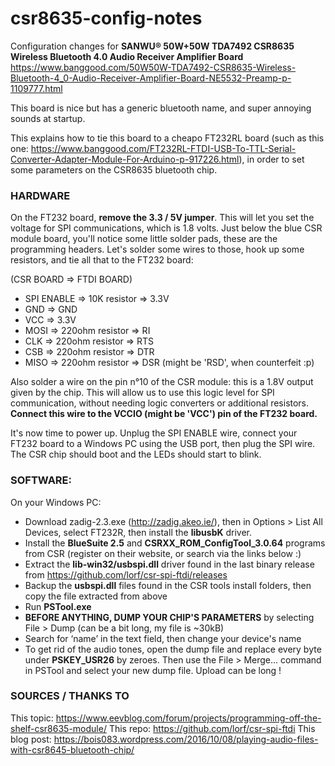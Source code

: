 # csr8635-config-notes

Configuration changes for **SANWU® 50W+50W TDA7492 CSR8635 Wireless Bluetooth 4.0 Audio Receiver Amplifier Board**
https://www.banggood.com/50W50W-TDA7492-CSR8635-Wireless-Bluetooth-4_0-Audio-Receiver-Amplifier-Board-NE5532-Preamp-p-1109777.html

This board is nice but has a generic bluetooth name, and super annoying sounds at startup.

This explains how to tie this board to a cheapo FT232RL board (such as this one: https://www.banggood.com/FT232RL-FTDI-USB-To-TTL-Serial-Converter-Adapter-Module-For-Arduino-p-917226.html), in order to set some parameters on the CSR8635 bluetooth chip.

### HARDWARE

On the FT232 board, **remove the 3.3 / 5V jumper**. This will let you set the voltage for SPI communications, which is 1.8 volts.
Just below the blue CSR module board, you'll notice some little solder pads, these are the programming headers. Let's solder some wires to those, hook up some resistors, and tie all that to the FT232 board:

(CSR BOARD => FTDI BOARD)
* SPI ENABLE => 10K resistor => 3.3V
* GND => GND
* VCC => 3.3V
* MOSI => 220ohm resistor => RI
* CLK => 220ohm resistor => RTS
* CSB => 220ohm resistor => DTR
* MISO => 220ohm resistor => DSR (might be 'RSD', when counterfeit :p)



Also solder a wire on the pin n°10 of the CSR module: this is a 1.8V output given by the chip. 
This will allow us to use this logic level for SPI communication, without needing logic converters or additional resistors.
**Connect this wire to the VCCIO (might be 'VCC')  pin of the FT232 board.**

It's now time to power up. Unplug the SPI ENABLE wire, connect your FT232 board to a Windows PC using the USB port, then plug the SPI wire. The CSR chip should boot and the LEDs should start to blink.


### SOFTWARE:

On your Windows PC:
* Download zadig-2.3.exe (http://zadig.akeo.ie/), then in Options > List All Devices, select FT232R, then install the **libusbK** driver.
* Install the **BlueSuite 2.5** and **CSRXX_ROM_ConfigTool_3.0.64** programs from CSR (register on their website, or search via the links below :)
* Extract the **lib-win32/usbspi.dll** driver found in the last binary release from https://github.com/lorf/csr-spi-ftdi/releases
* Backup the **usbspi.dll** files found in the CSR tools install folders, then copy the file extracted from above
* Run **PSTool.exe**
* **BEFORE ANYTHING, DUMP YOUR CHIP'S PARAMETERS** by selecting File > Dump (can be a bit long, my file is ~30kB)
* Search for ‘name’ in the text field, then change your device's name
* To get rid of the audio tones, open the dump file and replace every byte under **PSKEY_USR26** by zeroes. Then use the File > Merge... command in PSTool and select your new dump file. Upload can be long !


### SOURCES / THANKS TO
This topic: https://www.eevblog.com/forum/projects/programming-off-the-shelf-csr8635-module/
This repo: https://github.com/lorf/csr-spi-ftdi
This blog post: https://bois083.wordpress.com/2016/10/08/playing-audio-files-with-csr8645-bluetooth-chip/

